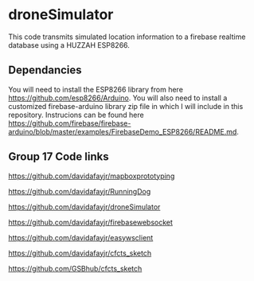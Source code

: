 # droneSimulator
This  code transmits simulated location information to a firebase realtime database using a HUZZAH ESP8266.  
## Dependancies
You will need to install the ESP8266 library from here https://github.com/esp8266/Arduino.
You will also need to install a customized firebase-arduino library zip file in which I will include in this repository.  Instrucions can be found here https://github.com/firebase/firebase-arduino/blob/master/examples/FirebaseDemo_ESP8266/README.md.  

## Group 17 Code links

https://github.com/davidafayjr/mapboxprototyping

https://github.com/davidafayjr/RunningDog

https://github.com/davidafayjr/droneSimulator

https://github.com/davidafayjr/firebasewebsocket

https://github.com/davidafayjr/easywsclient

https://github.com/davidafayjr/cfcts_sketch

https://github.com/GSBhub/cfcts_sketch
